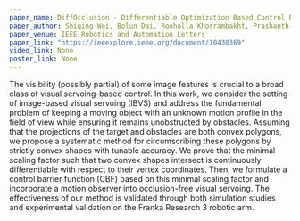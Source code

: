 ```yaml
---
paper_name: DiffOcclusion - Differentiable Optimization Based Control Barrier Functions for Occlusion-Free Visual Servoing
paper_author: Shiqing Wei, Bolun Dai, Rooholla Khorrambakht, Prashanth Krishnamurthy, Farshad Khorrami
paper_venue: IEEE Robotics and Automation Letters
paper_link: "https://ieeexplore.ieee.org/document/10430369"
video_link: None
poster_link: None
---
```

The visibility (possibly partial) of some image features is crucial to a broad class of visual servoing-based control. In this work, we consider the setting of image-based visual servoing (IBVS) and address the fundamental problem of keeping a moving object with an unknown motion profile in the field of view while ensuring it remains unobstructed by obstacles. Assuming that the projections of the target and obstacles are both convex polygons, we propose a systematic method for circumscribing these polygons by strictly convex shapes with tunable accuracy. We prove that the minimal scaling factor such that two convex shapes intersect is continuously differentiable with respect to their vertex coordinates. Then, we formulate a control barrier function (CBF) based on this minimal scaling factor and incorporate a motion observer into occlusion-free visual servoing. The effectiveness of our method is validated through both simulation studies and experimental validation on the Franka Research 3 robotic arm.
